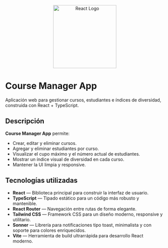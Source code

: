 <p align="center">
  <a href="https://react.dev/" target="_blank">
    <img src="https://reactjs.org/logo-og.png" width="200" alt="React Logo" />
  </a>
</p>

# Course Manager App

Aplicación web para gestionar cursos, estudiantes e índices de diversidad, construida con React + TypeScript.

## Descripción

**Course Manager App** permite:

- Crear, editar y eliminar cursos.
- Agregar y eliminar estudiantes por curso.
- Visualizar el cupo máximo y el número actual de estudiantes.
- Mostrar un índice visual de diversidad en cada curso.
- Mantener la UI limpia y responsive.

## Tecnologías utilizadas

- **React** — Biblioteca principal para construir la interfaz de usuario.
- **TypeScript** — Tipado estático para un código más robusto y mantenible.
- **React Router** — Navegación entre rutas de forma elegante.
- **Tailwind CSS** — Framework CSS para un diseño moderno, responsive y utilitario.
- **Sonner** — Librería para notificaciones tipo toast, minimalista y con soporte para colores enriquecidos.
- **Vite** — Herramienta de build ultrarrápida para desarrollo React moderno.
